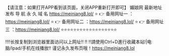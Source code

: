 【请注意：如果打开APP看到该页面，关闭APP重新打开即可】
媚娘网 最新地址发布
导 航 永 久 域 名 https://meiniang8.lol/
⭐️ 👉 备用网址一 ：https://meiniang8.lol/
⭐️ 👉 备用网址二 ：https://meiniang8.lol/
⭐️ 👉 备用网址三 ：https://meiniang8.lol/
⭐️⭐️⭐️⭐️⭐️⭐️⭐️⭐️⭐️⭐️⭐️⭐️⭐️⭐️⭐️⭐️⭐️⭐️

‼️‼️长按复制到浏览器里面访问以上网址‼️ ‼️
‼️請使用Ctrl+D進行收藏本站!|电脑/Ipad/手机在线播放‼️
谨记永久发布页哦！https://meiniang8.lol
